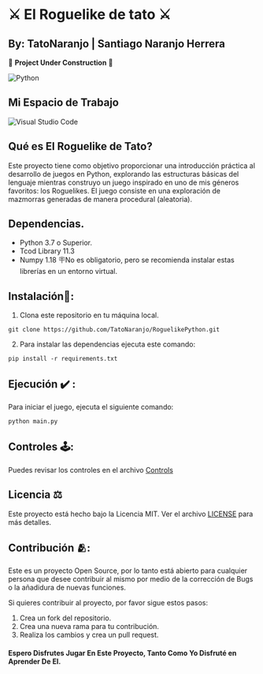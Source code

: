 

# ⚔️ El Roguelike de tato ⚔️
## By: TatoNaranjo | Santiago Naranjo Herrera
🚧 **Project Under Construction** 🚧

![Python](https://img.shields.io/badge/python-3670A0?style=for-the-badge&logo=python&logoColor=ffdd54)

## Mi Espacio de Trabajo
![Visual Studio Code](https://img.shields.io/badge/Visual%20Studio%20Code-0078d7.svg?style=for-the-badge&logo=visual-studio-code&logoColor=white)

## Qué es El Roguelike de Tato?
Este proyecto tiene como objetivo proporcionar una introducción práctica al desarrollo de juegos en Python, explorando las estructuras básicas del lenguaje mientras construyo un juego inspirado en uno de mis géneros favoritos: los Roguelikes. El juego consiste en una exploración de mazmorras generadas de manera procedural (aleatoria).

## Dependencias.
- Python 3.7 o Superior.
- Tcod Library 11.3
- Numpy 1.18
🪧No es obligatorio, pero se recomienda instalar estas librerías en un entorno virtual.

## Instalación👷:
 1. Clona este repositorio en tu máquina local.
```git
git clone https://github.com/TatoNaranjo/RoguelikePython.git
```
2. Para instalar las dependencias ejecuta este comando:
```git
pip install -r requirements.txt
```
## Ejecución ✔️ :
Para iniciar el juego, ejecuta el siguiente comando:

```bash
python main.py
```
## Controles 🕹️:
Puedes revisar los controles en el archivo [Controls](https://github.com/TatoNaranjo/ElRoguelikeDeTato/blob/main/Controls.txt)

## Licencia ⚖️
Este proyecto está hecho bajo la Licencia MIT. Ver el archivo [LICENSE](https://github.com/TatoNaranjo/ElRoguelikeDeTato/blob/main/LICENSE) para más detalles.

## Contribución 🫂:
Este es un proyecto Open Source, por lo tanto está abierto para cualquier persona que desee contribuir al mismo por medio de la corrección de Bugs o la añadidura de nuevas funciones.

Si quieres contribuir al proyecto, por favor sigue estos pasos:

1. Crea un fork del repositorio.
2. Crea una nueva rama para tu contribución.
3. Realiza los cambios y crea un pull request.

#### Espero Disfrutes Jugar En Este Proyecto, Tanto Como Yo Disfruté en Aprender De El.



